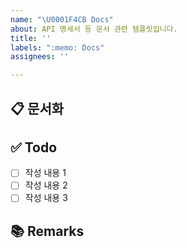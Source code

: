 ```yaml
---
name: "\U0001F4CB Docs"
about: API 명세서 등 문서 관련 템플릿입니다.
title: ''
labels: ":memo: Docs"
assignees: ''

---
```


## 📋 문서화
<!-- 문서화한 내용 또는 변경사항을 적습니다. -->

## ✅ Todo
- [ ] 작성 내용 1
- [ ] 작성 내용 2
- [ ] 작성 내용 3
## 📚 Remarks
<!-- 비고사항이 있었다면 적기 -->
